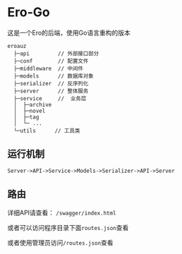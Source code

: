 # Ero-Go
这是一个Ero的后端，使用Go语言重构的版本
```
eroauz
  ├─api         // 外部接口部分
  ├─conf        // 配置文件
  ├─middleware  // 中间件
  ├─models      // 数据库对象
  ├─serializer  // 反序列化
  ├─server      // 整体服务
  ├─service     //  业务层
  │  ├─archive
  │  ├─novel
  │  ├─tag
  │  └─ ...
  └─utils      // 工具类
```

## 运行机制
`Server->API->Service->Models->Serializer->API->Server`

## 路由
详细API请查看： `/swagger/index.html`

或者可以访问程序目录下面`routes.json`查看

或者使用管理员访问`/routes.json`查看
  